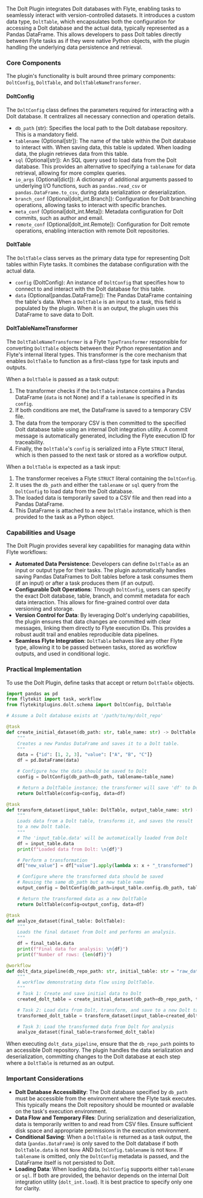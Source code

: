 
<!--
help_text: ''
key: summary_dolt_plugin_fba80c66-b5d8-48dd-8f76-f4cb9cfdc8d2
modules:
- flytekitplugins.dolt.schema
questions_to_answer: []
type: summary

-->
The Dolt Plugin integrates Dolt databases with Flyte, enabling tasks to seamlessly interact with version-controlled datasets. It introduces a custom data type, `DoltTable`, which encapsulates both the configuration for accessing a Dolt database and the actual data, typically represented as a Pandas DataFrame. This allows developers to pass Dolt tables directly between Flyte tasks as if they were native Python objects, with the plugin handling the underlying data persistence and retrieval.

### Core Components

The plugin's functionality is built around three primary components: `DoltConfig`, `DoltTable`, and `DoltTableNameTransformer`.

#### DoltConfig

The `DoltConfig` class defines the parameters required for interacting with a Dolt database. It centralizes all necessary connection and operation details.

*   `db_path` (str): Specifies the local path to the Dolt database repository. This is a mandatory field.
*   `tablename` (Optional[str]): The name of the table within the Dolt database to interact with. When saving data, this table is updated. When loading data, the plugin retrieves data from this table.
*   `sql` (Optional[str]): An SQL query used to load data from the Dolt database. This provides an alternative to specifying a `tablename` for data retrieval, allowing for more complex queries.
*   `io_args` (Optional[dict]): A dictionary of additional arguments passed to underlying I/O functions, such as `pandas.read_csv` or `pandas.DataFrame.to_csv`, during data serialization or deserialization.
*   `branch_conf` (Optional[dolt_int.Branch]): Configuration for Dolt branching operations, allowing tasks to interact with specific branches.
*   `meta_conf` (Optional[dolt_int.Meta]): Metadata configuration for Dolt commits, such as author and email.
*   `remote_conf` (Optional[dolt_int.Remote]): Configuration for Dolt remote operations, enabling interaction with remote Dolt repositories.

#### DoltTable

The `DoltTable` class serves as the primary data type for representing Dolt tables within Flyte tasks. It combines the database configuration with the actual data.

*   `config` (DoltConfig): An instance of `DoltConfig` that specifies how to connect to and interact with the Dolt database for this table.
*   `data` (Optional[pandas.DataFrame]): The Pandas DataFrame containing the table's data. When a `DoltTable` is an input to a task, this field is populated by the plugin. When it is an output, the plugin uses this DataFrame to save data to Dolt.

#### DoltTableNameTransformer

The `DoltTableNameTransformer` is a Flyte `TypeTransformer` responsible for converting `DoltTable` objects between their Python representation and Flyte's internal literal types. This transformer is the core mechanism that enables `DoltTable` to function as a first-class type for task inputs and outputs.

When a `DoltTable` is passed as a task output:
1.  The transformer checks if the `DoltTable` instance contains a Pandas DataFrame (`data` is not None) and if a `tablename` is specified in its `config`.
2.  If both conditions are met, the DataFrame is saved to a temporary CSV file.
3.  The data from the temporary CSV is then committed to the specified Dolt database table using an internal Dolt integration utility. A commit message is automatically generated, including the Flyte execution ID for traceability.
4.  Finally, the `DoltTable`'s `config` is serialized into a Flyte `STRUCT` literal, which is then passed to the next task or stored as a workflow output.

When a `DoltTable` is expected as a task input:
1.  The transformer receives a Flyte `STRUCT` literal containing the `DoltConfig`.
2.  It uses the `db_path` and either the `tablename` or `sql` query from the `DoltConfig` to load data from the Dolt database.
3.  The loaded data is temporarily saved to a CSV file and then read into a Pandas DataFrame.
4.  This DataFrame is attached to a new `DoltTable` instance, which is then provided to the task as a Python object.

### Capabilities and Usage

The Dolt Plugin provides several key capabilities for managing data within Flyte workflows:

*   **Automated Data Persistence**: Developers can define `DoltTable` as an input or output type for their tasks. The plugin automatically handles saving Pandas DataFrames to Dolt tables before a task consumes them (if an input) or after a task produces them (if an output).
*   **Configurable Dolt Operations**: Through `DoltConfig`, users can specify the exact Dolt database, table, branch, and commit metadata for each data interaction. This allows for fine-grained control over data versioning and storage.
*   **Version Control for Data**: By leveraging Dolt's underlying capabilities, the plugin ensures that data changes are committed with clear messages, linking them directly to Flyte execution IDs. This provides a robust audit trail and enables reproducible data pipelines.
*   **Seamless Flyte Integration**: `DoltTable` behaves like any other Flyte type, allowing it to be passed between tasks, stored as workflow outputs, and used in conditional logic.

### Practical Implementation

To use the Dolt Plugin, define tasks that accept or return `DoltTable` objects.

```python
import pandas as pd
from flytekit import task, workflow
from flytekitplugins.dolt.schema import DoltConfig, DoltTable

# Assume a Dolt database exists at '/path/to/my/dolt_repo'

@task
def create_initial_dataset(db_path: str, table_name: str) -> DoltTable:
    """
    Creates a new Pandas DataFrame and saves it to a Dolt table.
    """
    data = {"id": [1, 2, 3], "value": ["A", "B", "C"]}
    df = pd.DataFrame(data)

    # Configure how the data should be saved to Dolt
    config = DoltConfig(db_path=db_path, tablename=table_name)

    # Return a DoltTable instance; the transformer will save 'df' to Dolt
    return DoltTable(config=config, data=df)

@task
def transform_dataset(input_table: DoltTable, output_table_name: str) -> DoltTable:
    """
    Loads data from a Dolt table, transforms it, and saves the result
    to a new Dolt table.
    """
    # The 'input_table.data' will be automatically loaded from Dolt
    df = input_table.data
    print(f"Loaded data from Dolt: \n{df}")

    # Perform a transformation
    df["new_value"] = df["value"].apply(lambda x: x + "_transformed")

    # Configure where the transformed data should be saved
    # Reusing the same db_path but a new table name
    output_config = DoltConfig(db_path=input_table.config.db_path, tablename=output_table_name)

    # Return the transformed data as a new DoltTable
    return DoltTable(config=output_config, data=df)

@task
def analyze_dataset(final_table: DoltTable):
    """
    Loads the final dataset from Dolt and performs an analysis.
    """
    df = final_table.data
    print(f"Final data for analysis: \n{df}")
    print(f"Number of rows: {len(df)}")

@workflow
def dolt_data_pipeline(db_repo_path: str, initial_table: str = "raw_data", transformed_table: str = "processed_data"):
    """
    A workflow demonstrating data flow using DoltTable.
    """
    # Task 1: Create and save initial data to Dolt
    created_dolt_table = create_initial_dataset(db_path=db_repo_path, table_name=initial_table)

    # Task 2: Load data from Dolt, transform, and save to a new Dolt table
    transformed_dolt_table = transform_dataset(input_table=created_dolt_table, output_table_name=transformed_table)

    # Task 3: Load the transformed data from Dolt for analysis
    analyze_dataset(final_table=transformed_dolt_table)

```

When executing `dolt_data_pipeline`, ensure that the `db_repo_path` points to an accessible Dolt repository. The plugin handles the data serialization and deserialization, committing changes to the Dolt database at each step where a `DoltTable` is returned as an output.

### Important Considerations

*   **Dolt Database Accessibility**: The Dolt database specified by `db_path` must be accessible from the environment where the Flyte task executes. This typically means the Dolt repository should be mounted or available on the task's execution environment.
*   **Data Flow and Temporary Files**: During serialization and deserialization, data is temporarily written to and read from CSV files. Ensure sufficient disk space and appropriate permissions in the execution environment.
*   **Conditional Saving**: When a `DoltTable` is returned as a task output, the data (`pandas.DataFrame`) is only saved to the Dolt database if both `DoltTable.data` is not `None` AND `DoltConfig.tablename` is not `None`. If `tablename` is omitted, only the `DoltConfig` metadata is passed, and the DataFrame itself is not persisted to Dolt.
*   **Loading Data**: When loading data, `DoltConfig` supports either `tablename` or `sql`. If both are provided, the behavior depends on the internal Dolt integration utility (`dolt_int.load`). It is best practice to specify only one for clarity.
<!--
key: summary_dolt_plugin_fba80c66-b5d8-48dd-8f76-f4cb9cfdc8d2
type: summary_end

-->
<!--
code_unit: flytekitplugins.dolt.schema
code_unit_type: class
help_text: ''
key: example_076b7459-15e7-42e3-8b7b-6bf64871294d
type: example

-->